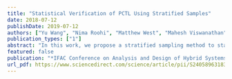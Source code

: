 ```yaml
---
title: "Statistical Verification of PCTL Using Stratified Samples"
date: 2018-07-12
publishDate: 2019-07-12
authors: ["Yu Wang", "Nima Roohi", "Matthew West", "Mahesh Viswanathan", "Geir E. Dullerud"]
publication_types: ["1"]
abstract: "In this work, we propose a stratified sampling method to statistically check Probabilistic Computation Tree Logic (PCTL) formulas on discrete-time Markov chains with sequential probability ratio test. Distinct from previous statistical verification methods using independent Monte Carlo sampling, our algorithm uses stratified samples that are negatively correlated, thus give lower variance. The experiments demonstrate that the new algorithm uses a smaller number of samples for a given confidence level on several benchmark examples."
featured: false
publication: "*IFAC Conference on Analysis and Design of Hybrid Systems (ADHS)*"
url_pdf: https://www.sciencedirect.com/science/article/pii/S2405896318311285
---
```


